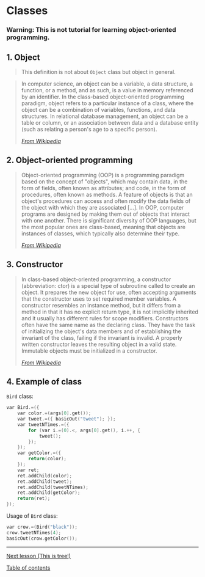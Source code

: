 # Classes

### **Warning:** This is not tutorial for learning object-oriented programming. 

## 1. Object

> This definition is not about `Object` class but object in general.

> In computer science, an object can be a variable, a data structure, a function, or a method, and as such, is a value in memory referenced by an identifier. In the class-based object-oriented programming paradigm, object refers to a particular instance of a class, where the object can be a combination of variables, functions, and data structures. In relational database management, an object can be a table or column, or an association between data and a database entity (such as relating a person's age to a specific person).
> 
> [_From Wikipedia_](https://en.wikipedia.org/wiki/Object_(computer_science))

## 2. Object-oriented programming

> Object-oriented programming (OOP) is a programming paradigm based on the concept of "objects", which may contain data, in the form of fields, often known as attributes; and code, in the form of procedures, often known as methods. A feature of objects is that an object's procedures can access and often modify the data fields of the object with which they are associated [...]. In OOP, computer programs are designed by making them out of objects that interact with one another. There is significant diversity of OOP languages, but the most popular ones are class-based, meaning that objects are instances of classes, which typically also determine their type.
> 
> [_From Wikipedia_](https://en.wikipedia.org/wiki/Object-oriented_programming)

## 3. Constructor

> In class-based object-oriented programming, a constructor (abbreviation: ctor) is a special type of subroutine called to create an object. It prepares the new object for use, often accepting arguments that the constructor uses to set required member variables. A constructor resembles an instance method, but it differs from a method in that it has no explicit return type, it is not implicitly inherited and it usually has different rules for scope modifiers. Constructors often have the same name as the declaring class. They have the task of initializing the object's data members and of establishing the invariant of the class, failing if the invariant is invalid. A properly written constructor leaves the resulting object in a valid state. Immutable objects must be initialized in a constructor.
> 
> [_From Wikipedia_](https://en.wikipedia.org/wiki/Constructor_(object-oriented_programming))

## 4. Example of class

`Bird` class:

```c
var Bird.=({
    var color.=(args[0].get());
    var tweet.=({ basicOut("tweet"); });
    var tweetNTimes.=({
        for (var i.=(0).<, args[0].get(), i.++, {
            tweet();
        });
    });
    var getColor.=({
        return(color);
    });
    var ret;
    ret.addChild(color);
    ret.addChild(tweet);
    ret.addChild(tweetNTimes);
    ret.addChild(getColor);
    return(ret);
});
```

Usage of `Bird` class:

```c
var crow.=(Bird("black"));
crow.tweetNTimes(4);
basicOut(crow.getColor());
```

---

[Next lesson (This is tree!)](tree.md)

[Table of contents](tutorial.md)